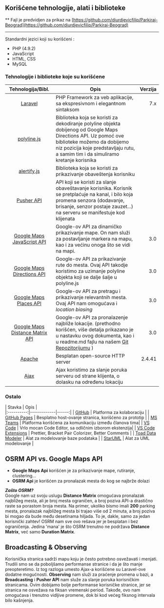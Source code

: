 
## Korišćene tehnologije, alati i biblioteke
** Fajl je predvidjen za prikaz na [https://github.com/djurdjevicfilip/Parkiraj-Beograd](https://github.com/djurdjevicfilip/Parkiraj-Beograd) 
***
Standardni jezici koji su korišćeni :

 - PHP (4.9.2)
 - JavaScript 
 - HTML, CSS
 - MySQL 

### Tehnologije i biblioteke koje su korišćene
  | Tehnologija/Bibl.  |      Opis      |  Verzija |
|:----------:|-------------|------:|
| [Laravel](https://www.laravel.com) | PHP Framework za veb aplikacije, sa ekspresivnom i elegantnom sintaksom  | 7.x |
| [polyline.js](https://github.com/mapbox/polyline) | Biblioteka koja se koristi za dekodiranje polyline objekta dobijenog od Google Maps Directions API. Uz pomoć ove biblioteke možemo da dobijemo niz pozicija koje predstavljaju rutu, a samim tim i da simuliramo kretanje korisnika  | |
|  [alertify.js](https://alertifyjs.com/) | Biblioteka koja se koristi za prikazivanje obaveštenja korisniku ||
| [Pusher API](https://pusher.com/) | API koji se koristi za slanje obaveštavanje korisnika. Korisnik se pretplaćuje na kanal, i bilo koja promena senzora (dodavanje, brisanje, senzor postaje zauzet...) na serveru se manifestuje kod klijenata| |
|[Google Maps JavaScript API](https://cloud.google.com/maps-platform/) | Google-ov API za dinamičko prikazivanje mape. On nam služi za postavljanje markera na mapu, kao i za većinu onoga što se vidi na mapi. |3.0|
|[Google Maps Directions API](https://cloud.google.com/maps-platform/) | Google-ov API za prikazivanje rute do mesta. Ovaj API takodje koristimo za uzimanje polyline objekta koji se dalje šalje u polyline.js|3.0|
|[Google Maps Places API](https://cloud.google.com/maps-platform/) | Google-ov API za pretragu i prikazivanje relevantnih mesta. Ovaj API nam omogućava i *location biasing*|3.0|
|[Google Maps Distance Matrix API](https://cloud.google.com/maps-platform/) | Google-ov API za pronalazenje najbliže lokacije. (prethodno korišćen, više detalja prikazano je u nastavku ovog dokumenta, kao i u readme.md fajlu na našem [Git Repozitorijumu](https://github.com/djurdjevicfilip/Parkiraj-Beograd) ) |3.0|
|[Apache](http://apache.com/) | Besplatan open-source HTTP server |2.4.41|
|[Ajax](http://project-osrm.org/) | Ajax koristimo za slanje poruka serveru od strane klijenta, o dolasku na određenu lokaciju||

### Ostalo
 | Stavka  |      Opis      |  
|:----------:|-------------|------:|
| [GitHub](https://www.github.com) | Platforma za kolaboraciju | 
| [GitHub Pages](https://www.github.com) | Besplatno host-ovanje stranica, korišćeno za prototip | 
| [MS Teams](https://www.microsoft.com/en-us/microsoft-365/microsoft-teams/group-chat-software) | Platforma korišćena za komunikaciju između članova tima| 
| [VS Code](https://code.visualstudio.com/) | Vrlo mocan Code Editor, sa odličnim izborom ekstenzija| 
  | [VS Code Extensions](https://code.visualstudio.com/) | Prettier, Bracket Pair Colorizer,   Better Comments | 
   | [Toad Data Modeler](https://www.quest.com/products/toad-data-modeler/) | Alat za modelovanje baze podataka | 
 | [StarUML](http://staruml.io/) | Alat za UML modelovanje |

## OSRM API vs. Google Maps API

 - **Google Maps Api** korišćen je za prikazivanje mape, rutiranje, clustering...  
 - **OSRM Api** je korišćen za pronalazak mesta do kog se najbrže dolazi  
 

***Zašto OSRM?***  
Google nam uz svoju uslugu **Distance Matrix** omogućava pronalazak najbližeg mesta, ali je broj mesta ograničen, a broj poziva API-a drastično raste sa porastom broja mesta. Na primer, ukoliko bismo imali **200** parking mesta, pronalazak najbližeg mesta bi trajao više od 2 minuta, a broj poziva bi mogao da bude među desetinama hiljada. To je, dakle, samo za jedan korisnički zahtev! 
OSRM nam sve ovo rešava jer je besplatan i bez ograničenja. Jedina 'mana' je što OSRM trenutno ne podržava **Distance Matrix**, već samo **Duration Matrix**.

## Broadcasting & Observing
Korisnička stranica sadrži mapu koju je često potrebno osvežavati i menjati. Trudili smo se da poboljšamo performanse stranice i da je što manje preopteretimo. Iz tog razloga umesto Ajax-a korišćene su Laravel-ove dodatne mogućnosti.  **Observing**  nam služi za praćenje promena u bazi, a  **Broadcasting**  i  **Pusher API**  nam služe za slanje poruka korisničkim stranicama. Ovim dobijamo bolje performanse korisničke stranice, jer se stranica ne osvežava na fiksan vremenski period. Takođe, ovo nam omogućava i trenutno vidljive promene, dok bi kod većeg fiksnog intervala bilo kašnjenja.
